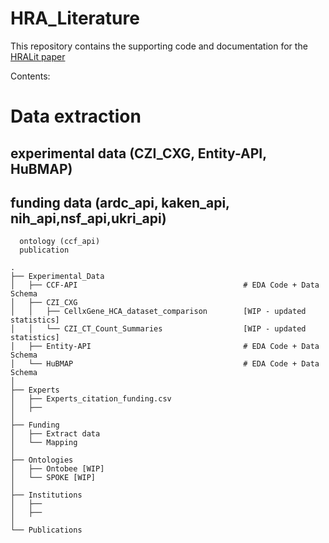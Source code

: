 # HRA_Literature

This repository contains the supporting code and documentation for the [HRALit paper](https://docs.google.com/document/d/1KS1D_apP-Zj24RW4D0YmkGRqiNBNu_xfOgX1kXPOgwo/edit#heading=h.56nwsfxk6v55)

Contents:
# Data extraction
## experimental data (CZI_CXG, Entity-API, HuBMAP)
## funding data (ardc_api, kaken_api, nih_api,nsf_api,ukri_api)
      ontology (ccf_api)
      publication

    .
    ├── Experimental_Data
    │   ├── CCF-API                                     # EDA Code + Data Schema
    │   ├── CZI_CXG                                    
    │   │   ├── CellxGene_HCA_dataset_comparison        [WIP - updated statistics]     
    │   │   └── CZI_CT_Count_Summaries                  [WIP - updated statistics]
    │   ├── Entity-API                                  # EDA Code + Data Schema
    │   └── HuBMAP                                      # EDA Code + Data Schema
    │ 
    ├── Experts
    │   ├── Experts_citation_funding.csv
    │   ├── 
    │   
    ├── Funding       
    │   ├── Extract data
    │   └── Mapping
    │  
    ├── Ontologies
    │   ├── Ontobee [WIP]
    │   └── SPOKE [WIP]                                      
    │
    ├── Institutions
    │   ├── 
    │   ├── 
    │   
    └── Publications
    
    
        
    
